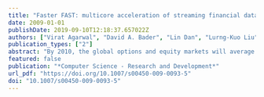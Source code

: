 ```yaml
---
title: "Faster FAST: multicore acceleration of streaming financial data"
date: 2009-01-01
publishDate: 2019-09-10T12:18:37.657022Z
authors: ["Virat Agarwal", "David A. Bader", "Lin Dan", "Lurng-Kuo Liu", "Davide Pasetto", "Michael Perrone", "Fabrizio Petrini"]
publication_types: ["2"]
abstract: "By 2010, the global options and equity markets will average over 128 billion messages per day, amounting to trillions of dollars in trades. Trading systems, the backbone of the low-latency high-frequency business, need fundamental research and innovation to overcome their current processing bottlenecks. With market data rates rapidly growing, the financial community is demanding solutions that are extremely fast, flexible, adaptive, and easy to manage. This paper explores multiple avenues to deal with the decoding and normalization of Option Price Reporting Authority (OPRA) stock market data feeds encoded with FIX Adapted for Streaming (FAST) representation, on commodity multicore platforms, and describes a novel solution that encodes the OPRA protocol with a high-level description language. Our algorithm achieves a processing rate of 15 million messages per second in the fastest single socket configuration on an Intel Xeon E5472, which is an order of magnitude higher than the current needs of the financial systems. We also present an in-depth performance evaluation that exposes important properties of our OPRA parsing algorithm on a collection of multicore processors."
featured: false
publication: "*Computer Science - Research and Development*"
url_pdf: "https://doi.org/10.1007/s00450-009-0093-5"
doi: "10.1007/s00450-009-0093-5"
---
```


